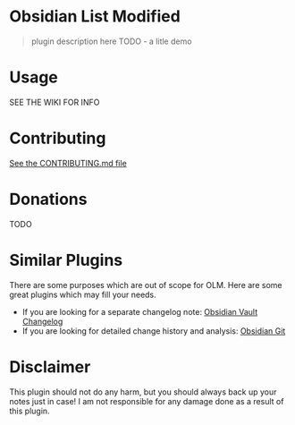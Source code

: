 # Obsidian List Modified

> plugin description here TODO - a litle demo

# Usage

SEE THE WIKI FOR INFO

# Contributing

[See the CONTRIBUTING.md file](CONTRIBUTING.md)

# Donations

TODO

# Similar Plugins

There are some purposes which are out of scope for OLM. Here are some great plugins which may fill your needs.

-   If you are looking for a separate changelog note: [Obsidian Vault Changelog](https://github.com/badrbouslikhin/obsidian-vault-changelog/tree/main)
-   If you are looking for detailed change history and analysis: [Obsidian Git](https://github.com/denolehov/obsidian-git)

# Disclaimer

This plugin should not do any harm, but you should always back up your notes just in case! I am not responsible for any damage done as a result of this plugin.
